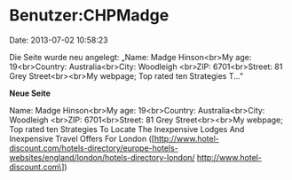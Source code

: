 Benutzer:CHPMadge
=================

Date: 2013-07-02 10:58:23

Die Seite wurde neu angelegt: „Name: Madge Hinson\<br\>My age:
19\<br\>Country: Australia\<br\>City: Woodleigh \<br\>ZIP:
6701\<br\>Street: 81 Grey Street\<br\>\<br\>My webpage; Top rated ten
Strategies T..."

**Neue Seite**

<div>

Name: Madge Hinson\<br\>My age: 19\<br\>Country: Australia\<br\>City:
Woodleigh \<br\>ZIP: 6701\<br\>Street: 81 Grey Street\<br\>\<br\>My
webpage; Top rated ten Strategies To Locate The Inexpensive Lodges And
Inexpensive Travel Offers For London
(\[http://www.hotel-discount.com/hotels-directory/europe-hotels-websites/england/london/hotels-directory-london/
http://www.hotel-discount.com\])

</div>
